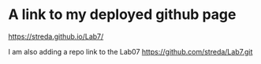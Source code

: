 # A link to my deployed github page
https://streda.github.io/Lab7/

I am also adding a repo link to the Lab07
https://github.com/streda/Lab7.git
